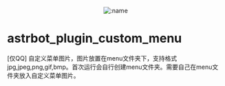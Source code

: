 </div>

<div align="center">

![:name](https://count.getloli.com/@astrbot_plugin_custom_menu?name=astrbot_plugin_custom_menu&theme=minecraft&padding=7&offset=0&align=top&scale=1&pixelated=1&darkmode=auto)

</div>

# astrbot_plugin_custom_menu

 [仅QQ]  自定义菜单图片，图片放置在menu文件夹下，支持格式jpg,jpeg,png,gif,bmp。首次运行会自行创建menu文件夹。需要自己在menu文件夹放入自定义菜单图片。
